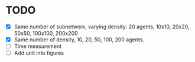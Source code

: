 # TODO

- [x] Same number of subnetwork, varying density: 20 agents, 10x10, 20x20, 50x50, 100x100, 200x200
- [x] Same number of density, 10, 20, 50, 100, 200 agents.
- [ ] Time measurement
- [ ] Add unit into figures
